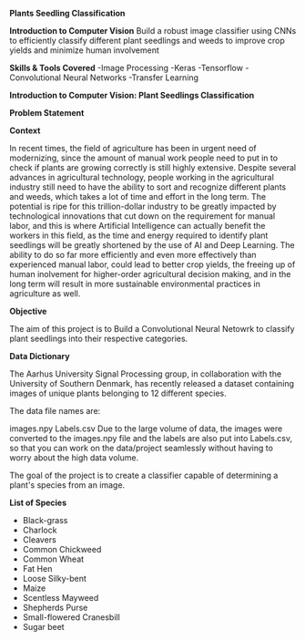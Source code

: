 **Plants Seedling Classification**

**Introduction to Computer Vision**
Build a robust image classifier using CNNs to efficiently classify different plant seedlings and weeds to improve crop yields and minimize human involvement

**Skills & Tools Covered**
-Image Processing
-Keras
-Tensorflow
-Convolutional Neural Networks
-Transfer Learning

**Introduction to Computer Vision: Plant Seedlings Classification**

**Problem Statement**

**Context**

In recent times, the field of agriculture has been in urgent need of modernizing, since the amount of manual work people need to put in to check if plants are growing correctly is still highly extensive. Despite several advances in agricultural technology, people working in the agricultural industry still need to have the ability to sort and recognize different plants and weeds, which takes a lot of time and effort in the long term. The potential is ripe for this trillion-dollar industry to be greatly impacted by technological innovations that cut down on the requirement for manual labor, and this is where Artificial Intelligence can actually benefit the workers in this field, as the time and energy required to identify plant seedlings will be greatly shortened by the use of AI and Deep Learning. The ability to do so far more efficiently and even more effectively than experienced manual labor, could lead to better crop yields, the freeing up of human inolvement for higher-order agricultural decision making, and in the long term will result in more sustainable environmental practices in agriculture as well.

**Objective**

The aim of this project is to Build a Convolutional Neural Netowrk to classify plant seedlings into their respective categories.

**Data Dictionary**

The Aarhus University Signal Processing group, in collaboration with the University of Southern Denmark, has recently released a dataset containing images of unique plants belonging to 12 different species.


The data file names are:

images.npy
Labels.csv
Due to the large volume of data, the images were converted to the images.npy file and the labels are also put into Labels.csv, so that you can work on the data/project seamlessly without having to worry about the high data volume.

The goal of the project is to create a classifier capable of determining a plant's species from an image.

**List of Species**

- Black-grass
- Charlock
- Cleavers
- Common Chickweed
- Common Wheat
- Fat Hen
- Loose Silky-bent
- Maize
- Scentless Mayweed
- Shepherds Purse
- Small-flowered Cranesbill
- Sugar beet
